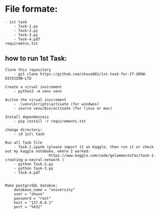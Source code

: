 # File formate:
    - 1st task
        - Task-1.py
        - Task-2.py
        - Task-3.py
        - Task-4.pdf
    requiremtns.txt

## how to run 1st Task:
    Clone this repository
        - git clone https://github.com/shuvo881/1st-task-for-IT-GROW-DIVISION-LTD
        
    Create a virual inviroment
        - python3 -m venv venv
        
    Acitve the virual inviroment
        - .\venv\Scripts\activate (for windwos)
        - source venv/bin/activate (for linux or mac)
        
    Install dependenceis
        - pip install -r requirements.txt
    
    change directory:
        - cd 1st\ task                   
        
    Run all Task file
        - Task-1.ipynb (please import it on Kaggle, then run it or check out my kaggle noteboke, where I worked: 
                        https://www.kaggle.com/code/golammostofas/task-1-creating-a-neural-network )
        - python Task-2.py
        - python Task-3.py
        - Task-4.pdf

    
    Make postgrsSQL databse:
        database_name = "university"
        user = "shuvo"
        password = "root"
        host = "127.0.0.1"
        port = "5432" 
